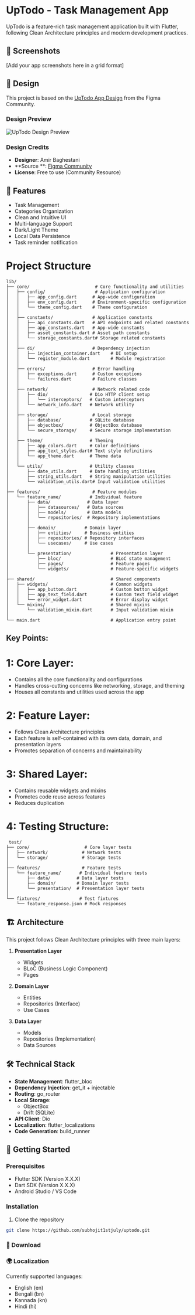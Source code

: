 # UpTodo - Task Management App

UpTodo is a feature-rich task management application built with Flutter, following Clean
Architecture principles and modern development practices.

## 📱 Screenshots

[Add your app screenshots here in a grid format]

## 🎨 Design

This project is based on
the [UpTodo App Design](https://www.figma.com/design/NT2TkQ2BSUZCojTguVHBCV/UpTodo---Todo-list-app-UI-Kit-(Community))
from the Figma Community.

### Design Preview

![UpTodo Design Preview](URL_TO_DESIGN_PREVIEW_IMAGE)

### Design Credits

- **Designer**: Amir Baghestani
- **Source
  **: [Figma Community](https://www.figma.com/design/NT2TkQ2BSUZCojTguVHBCV/UpTodo---Todo-list-app-UI-Kit-(Community))
- **License**: Free to use (Community Resource)

## 🌟 Features

- Task Management
- Categories Organization
- Clean and Intuitive UI
- Multi-language Support
- Dark/Light Theme
- Local Data Persistence
- Task reminder notification

# Project Structure

```
lib/
├── core/                         # Core functionality and utilities
│   ├── config/                   # Application configuration
│   │   ├── app_config.dart      # App-wide configuration
│   │   ├── env_config.dart      # Environment-specific configuration
│   │   └── theme_config.dart    # Theme configuration
│   │
│   ├── constants/               # Application constants
│   │   ├── api_constants.dart   # API endpoints and related constants
│   │   ├── app_constants.dart   # App-wide constants
│   │   ├── asset_constants.dart # Asset path constants
│   │   └── storage_constants.dart# Storage related constants
│   │
│   ├── di/                      # Dependency injection
│   │   ├── injection_container.dart    # DI setup
│   │   └── register_module.dart        # Module registration
│   │
│   ├── errors/                  # Error handling
│   │   ├── exceptions.dart      # Custom exceptions
│   │   └── failures.dart        # Failure classes
│   │
│   ├── network/                 # Network related code
│   │   ├── dio/                # Dio HTTP client setup
│   │   │   └── interceptors/   # Custom interceptors
│   │   └── network_info.dart   # Network utility
│   │
│   ├── storage/                 # Local storage
│   │   ├── database/           # SQLite database
│   │   ├── objectbox/          # ObjectBox database
│   │   └── secure_storage/     # Secure storage implementation
│   │
│   ├── theme/                  # Theming
│   │   ├── app_colors.dart     # Color definitions
│   │   ├── app_text_styles.dart# Text style definitions
│   │   └── app_theme.dart      # Theme data
│   │
│   └── utils/                  # Utility classes
│       ├── date_utils.dart     # Date handling utilities
│       ├── string_utils.dart   # String manipulation utilities
│       └── validation_utils.dart# Input validation utilities
│
├── features/                    # Feature modules
│   └── feature_name/           # Individual feature
│       ├── data/              # Data layer
│       │   ├── datasources/   # Data sources
│       │   ├── models/        # Data models
│       │   └── repositories/  # Repository implementations
│       │
│       ├── domain/           # Domain layer
│       │   ├── entities/     # Business entities
│       │   ├── repositories/ # Repository interfaces
│       │   └── usecases/     # Use cases
│       │
│       └── presentation/               # Presentation layer
│           ├── bloc/                   # BLoC state management
│           ├── pages/                  # Feature pages
│           └── widgets/                # Feature-specific widgets
│
├── shared/                             # Shared components
│   ├── widgets/                        # Common widgets
│   │   ├── app_button.dart             # Custom button widget
│   │   ├── app_text_field.dart         # Custom text field widget
│   │   └── error_widget.dart           # Error display widget
│   └── mixins/                         # Shared mixins
│       └── validation_mixin.dart       # Input validation mixin
│
└── main.dart                           # Application entry point
```

## Key Points:

# 1: Core Layer:

- Contains all the core functionality and configurations
- Handles cross-cutting concerns like networking, storage, and theming
- Houses all constants and utilities used across the app

# 2: Feature Layer:

- Follows Clean Architecture principles
- Each feature is self-contained with its own data, domain,
  and presentation layers
- Promotes separation of concerns and maintainability

# 3: Shared Layer:

- Contains reusable widgets and mixins
- Promotes code reuse across features
- Reduces duplication

# 4: Testing Structure:

```
 test/
├── core/                     # Core layer tests
│   ├── network/             # Network tests
│   └── storage/             # Storage tests
│
├── features/                # Feature tests
│   └── feature_name/       # Individual feature tests
│       ├── data/          # Data layer tests
│       ├── domain/        # Domain layer tests
│       └── presentation/  # Presentation layer tests
│
└── fixtures/               # Test fixtures
    └── feature_response.json # Mock responses
```

## 🏗️ Architecture

This project follows Clean Architecture principles with three main layers:

1. **Presentation Layer**
    - Widgets
    - BLoC (Business Logic Component)
    - Pages

2. **Domain Layer**
    - Entities
    - Repositories (Interface)
    - Use Cases

3. **Data Layer**
    - Models
    - Repositories (Implementation)
    - Data Sources

## 🛠️ Technical Stack

- **State Management**: flutter_bloc
- **Dependency Injection**: get_it + injectable
- **Routing**: go_router
- **Local Storage**:
    - ObjectBox
    - Drift (SQLite)
- **API Client**: Dio
- **Localization**: flutter_localizations
- **Code Generation**: build_runner

## 🚀 Getting Started

### Prerequisites

- Flutter SDK (Version X.X.X)
- Dart SDK (Version X.X.X)
- Android Studio / VS Code

### Installation

1. Clone the repository

```bash
git clone https://github.com/subhojit1stjuly/uptodo.git
```

### 📲 Download

### 🌍 Localization

Currently supported languages:

- English (en)
- Bengali (bn)
- Kannada (kn)
- Hindi (hi)